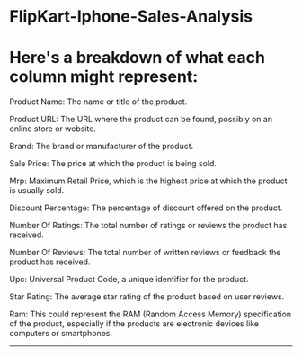 # FlipKart-Iphone-Sales-Analysis

   # Here's a breakdown of what each column might represent:

Product Name: The name or title of the product.

Product URL: The URL where the product can be found, possibly on an online store or website.

Brand: The brand or manufacturer of the product.

Sale Price: The price at which the product is being sold.

Mrp: Maximum Retail Price, which is the highest price at which the product is usually sold.

Discount Percentage: The percentage of discount offered on the product.

Number Of Ratings: The total number of ratings or reviews the product has received.

Number Of Reviews: The total number of written reviews or feedback the product has received.

Upc: Universal Product Code, a unique identifier for the product.

Star Rating: The average star rating of the product based on user reviews.

Ram: This could represent the RAM (Random Access Memory) specification of the product, 
especially if the products are electronic devices like computers or smartphones.

-----------------------------------------------------------------------------------------------------------------------------------

